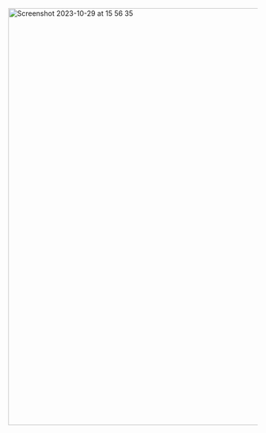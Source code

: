 <img width="843" alt="Screenshot 2023-10-29 at 15 56 35" src="https://github.com/nembence/nembence/assets/57453541/34059d98-02ef-4b73-a044-ecf1906e963e">
